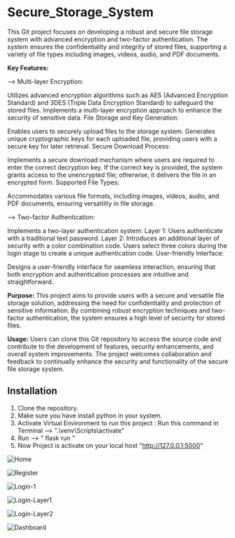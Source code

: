 # Secure_Storage_System

This Git project focuses on developing a robust and secure file storage system with advanced encryption and two-factor authentication. The system ensures the confidentiality and integrity of stored files, supporting a variety of file types including images, videos, audio, and PDF documents.


**Key Features:**

--> Multi-layer Encryption:

Utilizes advanced encryption algorithms such as AES (Advanced Encryption Standard) and 3DES (Triple Data Encryption Standard) to safeguard the stored files.
Implements a multi-layer encryption approach to enhance the security of sensitive data.
File Storage and Key Generation:

Enables users to securely upload files to the storage system.
Generates unique cryptographic keys for each uploaded file, providing users with a secure key for later retrieval.
Secure Download Process:

Implements a secure download mechanism where users are required to enter the correct decryption key.
If the correct key is provided, the system grants access to the unencrypted file; otherwise, it delivers the file in an encrypted form.
Supported File Types:

Accommodates various file formats, including images, videos, audio, and PDF documents, ensuring versatility in file storage.


--> Two-factor Authentication:

Implements a two-layer authentication system:
Layer 1: Users authenticate with a traditional text password.
Layer 2: Introduces an additional layer of security with a color combination code. Users select three colors during the login stage to create a unique authentication code.
User-friendly Interface:

Designs a user-friendly interface for seamless interaction, ensuring that both encryption and authentication processes are intuitive and straightforward.

**Purpose:**
This project aims to provide users with a secure and versatile file storage solution, addressing the need for confidentiality and protection of sensitive information. By combining robust encryption techniques and two-factor authentication, the system ensures a high level of security for stored files.

**Usage:**
Users can clone this Git repository to access the source code and contribute to the development of features, security enhancements, and overall system improvements. The project welcomes collaboration and feedback to continually enhance the security and functionality of the secure file storage system.


## Installation
1. Clone the repository.
2. Make sure you have install python in your system.
3. Activate Virtual Environment to run this project :  Run this command in Terminal --> ".\venv\Scripts\activate"
4. Run --> " flask run "
5. Now Project is activate on your local host "http://127.0.0.1:5000"




   
![Home](https://github.com/AR2905/Secure_Storage_System/assets/125748114/1b4defd1-812a-44b4-a186-6543843463fa)

![Register](https://github.com/AR2905/Secure_Storage_System/assets/125748114/b7a74c70-7e85-4938-a20a-96722d01608d)

![Login-1](https://github.com/AR2905/Secure_Storage_System/assets/125748114/d65a2911-1dc1-42e4-b142-5173ea4354f2)

![Login-Layer1](https://github.com/AR2905/Secure_Storage_System/assets/125748114/64e12cd0-7f94-4f62-aa4b-9ead3224c79b)

![Login-Layer2](https://github.com/AR2905/Secure_Storage_System/assets/125748114/f85a5425-0594-4d76-8fa4-065c17edc3e5)


![Dashboard](https://github.com/AR2905/Secure_Storage_System/assets/125748114/464ab612-2546-45d0-af14-b43e9a77b73f)

